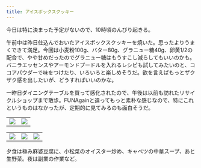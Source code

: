 ```yaml
---
title: アイスボックスクッキー
---
```


今日は特に決まった予定がないので、10時頃のんびり起きる。

午前中は昨日仕込んでおいたアイスボックスクッキーを焼いた。思ったよりうまくできて満足。今回は小麦粉100g、バター80g、グラニュー糖40g、卵黄1/2の配合で、やや甘めだったのでグラニュー糖はもうすこし減らしてもいいのかも。バニラエッセンスやアーモンドプードルを入れるレシピも試してみたいのと、ココアパウダーで味をつけたり、いろいろと楽しめそうだ。欲を言えばもっとザクザク感を出したいが、どうすればいいのかな。

一昨日ダイニングテーブルを買って感化されたので、午後は以前も訪れたリサイクルショップまで散歩。FUNAgainと違ってもっと素朴な感じなので、特にこれというものはなかったが、定期的に見てみるのも面白そうだ。

<table>
  <tr>
    <td><img class="top" src="https://photos.old.apkas.net/medium/202505/20250505-AR500105.webp" /></td>
    <td><img class="top" src="https://photos.old.apkas.net/medium/202505/20250505-AR500106.webp" /></td>
  </tr>
</table>
<table>
  <tr>
    <td><img class="bottom" src="https://photos.old.apkas.net/medium/202505/20250505-FX160268.webp" /></td>
    <td><img class="bottom" src="https://photos.old.apkas.net/medium/202505/20250505-FX160270.webp" /></td>
    <td><img class="bottom" src="https://photos.old.apkas.net/medium/202505/20250505-FX160273.webp" /></td>
  </tr>
</table>

夕食は極み麻婆豆腐に、小松菜のオイスター炒め、キャベツの中華スープ、あと生野菜。夜は副業の作業など。
